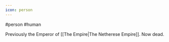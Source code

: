 ```yaml
---
icon: person 
---
```

#person #human 

Previously the Emperor of [[The Empire|The Netherese Empire]]. Now dead.